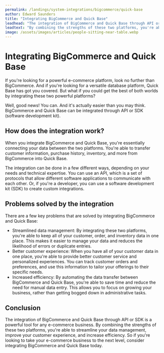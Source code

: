 ```yaml
---
permalink: /landings/system-integrations/bigcommerce/quick-base
author: Edward Saunders
title: "Integrating BigCommerce and Quick Base"
leadhead: "The integration of BigCommerce and Quick Base through API or SDK is a powerful tool for any e-commerce business"
leadtext: "By combining the strengths of these two platforms, you're able to streamline your data management, improve your customer experience, and increase efficiency. So if you're looking to take your e-commerce business to the next level, consider integrating BigCommerce and Quick Base today."
image: /assets/images/articles/people-sitting-near-table.webp
---
```

<div class="arttext">  <h1>Integrating BigCommerce and Quick Base</h1>

  <p>If you're looking for a powerful e-commerce platform, look no further than BigCommerce. And if you're looking for a versatile database platform, Quick Base has got you covered. But what if you could get the best of both worlds by integrating these two powerful platforms?</p>

  <p>Well, good news! You can. And it's actually easier than you may think. BigCommerce and Quick Base can be integrated through API or SDK (software development kit).</p>

  <h2>How does the integration work?</h2>

  <p>When you integrate BigCommerce and Quick Base, you're essentially connecting your data between the two platforms. You're able to transfer customer information, purchase history, inventory, and more from BigCommerce into Quick Base.</p>

  <p>The integration can be done in a few different ways, depending on your needs and technical expertise. You can use an API, which is a set of protocols that allow different software applications to communicate with each other. Or, if you're a developer, you can use a software development kit (SDK) to create custom integrations.</p>

  <h2>Problems solved by the integration</h2>

  <p>There are a few key problems that are solved by integrating BigCommerce and Quick Base:</p>

  <ul>
    <li>Streamlined data management: By integrating these two platforms, you're able to keep all of your customer, order, and inventory data in one place. This makes it easier to manage your data and reduces the likelihood of errors or duplicate entries.</li>
    <li>Better customer experience: When you have all of your customer data in one place, you're able to provide better customer service and personalized experiences. You can track customer orders and preferences, and use this information to tailor your offerings to their specific needs.</li>
    <li>Increased efficiency: By automating the data transfer between BigCommerce and Quick Base, you're able to save time and reduce the need for manual data entry. This allows you to focus on growing your business, rather than getting bogged down in administrative tasks.</li>
  </ul>

  <h2>Conclusion</h2>

  <p>The integration of BigCommerce and Quick Base through API or SDK is a powerful tool for any e-commerce business. By combining the strengths of these two platforms, you're able to streamline your data management, improve your customer experience, and increase efficiency. So if you're looking to take your e-commerce business to the next level, consider integrating BigCommerce and Quick Base today.</p>
</div>